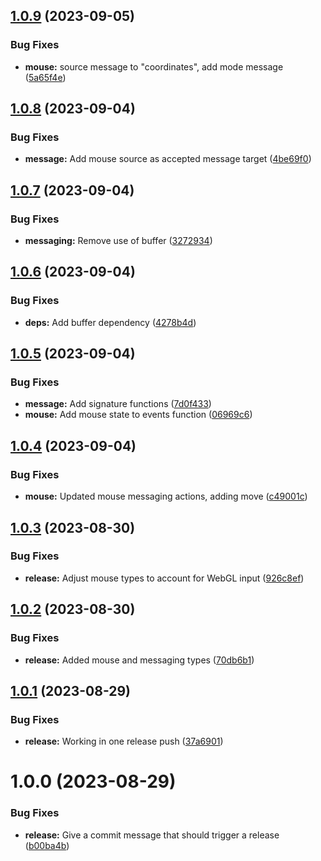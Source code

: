 ## [1.0.9](https://github.com/PlayCastDotIo/playcast-tools/compare/messaging-v1.0.8...messaging-v1.0.9) (2023-09-05)


### Bug Fixes

* **mouse:** source message to "coordinates", add mode message ([5a65f4e](https://github.com/PlayCastDotIo/playcast-tools/commit/5a65f4e0980dc86b9496c18fa497ce3299e1a1df))

## [1.0.8](https://github.com/PlayCastDotIo/playcast-tools/compare/messaging-v1.0.7...messaging-v1.0.8) (2023-09-04)


### Bug Fixes

* **message:** Add mouse source as accepted message target ([4be69f0](https://github.com/PlayCastDotIo/playcast-tools/commit/4be69f09fc6b29319495430cc32d19f477d860b1))

## [1.0.7](https://github.com/PlayCastDotIo/playcast-tools/compare/messaging-v1.0.6...messaging-v1.0.7) (2023-09-04)


### Bug Fixes

* **messaging:** Remove use of buffer ([3272934](https://github.com/PlayCastDotIo/playcast-tools/commit/3272934af14af86dc471a858e5851e14b7308f3c))

## [1.0.6](https://github.com/PlayCastDotIo/playcast-tools/compare/messaging-v1.0.5...messaging-v1.0.6) (2023-09-04)


### Bug Fixes

* **deps:** Add buffer dependency ([4278b4d](https://github.com/PlayCastDotIo/playcast-tools/commit/4278b4d59bdf28d6867677f023eccd6e78f65377))

## [1.0.5](https://github.com/PlayCastDotIo/playcast-tools/compare/messaging-v1.0.4...messaging-v1.0.5) (2023-09-04)


### Bug Fixes

* **message:** Add signature functions ([7d0f433](https://github.com/PlayCastDotIo/playcast-tools/commit/7d0f4336e5c74f69d540b52884da891eb72d48fd))
* **mouse:** Add mouse state to events function ([06969c6](https://github.com/PlayCastDotIo/playcast-tools/commit/06969c66d85f47541442d79124875568285fd3f7))

## [1.0.4](https://github.com/PlayCastDotIo/playcast-tools/compare/messaging-v1.0.3...messaging-v1.0.4) (2023-09-04)


### Bug Fixes

* **mouse:** Updated mouse messaging actions, adding move ([c49001c](https://github.com/PlayCastDotIo/playcast-tools/commit/c49001c57e03fb4e34a640352c6a4b85818a06b2))

## [1.0.3](https://github.com/PlayCastDotIo/playcast-tools/compare/messaging-v1.0.2...messaging-v1.0.3) (2023-08-30)


### Bug Fixes

* **release:** Adjust mouse types to account for WebGL input ([926c8ef](https://github.com/PlayCastDotIo/playcast-tools/commit/926c8efc9f78ffb8077cd6dcf72302f0cd962856))

## [1.0.2](https://github.com/PlayCastDotIo/playcast-tools/compare/messaging-v1.0.1...messaging-v1.0.2) (2023-08-30)


### Bug Fixes

* **release:** Added mouse and messaging types ([70db6b1](https://github.com/PlayCastDotIo/playcast-tools/commit/70db6b17395eda43e7e2cc9a3524cde9276ba5ce))

## [1.0.1](https://github.com/PlayCastDotIo/playcast-tools/compare/messaging-v1.0.0...messaging-v1.0.1) (2023-08-29)


### Bug Fixes

* **release:** Working in one release push ([37a6901](https://github.com/PlayCastDotIo/playcast-tools/commit/37a6901070b88b350c215c23415cebf522fdb740))

# 1.0.0 (2023-08-29)


### Bug Fixes

* **release:** Give a commit message that should trigger a release ([b00ba4b](https://github.com/PlayCastDotIo/playcast-tools/commit/b00ba4b97626034b2006879fc0dabbfa11546163))
